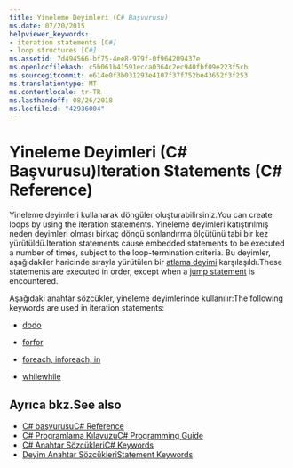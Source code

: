 ```yaml
---
title: Yineleme Deyimleri (C# Başvurusu)
ms.date: 07/20/2015
helpviewer_keywords:
- iteration statements [C#]
- loop structures [C#]
ms.assetid: 7d494566-bf75-4ee8-979f-0f964209437e
ms.openlocfilehash: c5b061b41591ecca0364c2ec940fbf09e223f5cb
ms.sourcegitcommit: e614e0f3b031293e4107f37f752be43652f3f253
ms.translationtype: MT
ms.contentlocale: tr-TR
ms.lasthandoff: 08/26/2018
ms.locfileid: "42936004"
---
```

# <a name="iteration-statements-c-reference"></a><span data-ttu-id="724e1-102">Yineleme Deyimleri (C# Başvurusu)</span><span class="sxs-lookup"><span data-stu-id="724e1-102">Iteration Statements (C# Reference)</span></span>

<span data-ttu-id="724e1-103">Yineleme deyimleri kullanarak döngüler oluşturabilirsiniz.</span><span class="sxs-lookup"><span data-stu-id="724e1-103">You can create loops by using the iteration statements.</span></span> <span data-ttu-id="724e1-104">Yineleme deyimleri katıştırılmış neden deyimleri olması birkaç döngü sonlandırma ölçütünü tabi bir kez yürütüldü.</span><span class="sxs-lookup"><span data-stu-id="724e1-104">Iteration statements cause embedded statements to be executed a number of times, subject to the loop-termination criteria.</span></span> <span data-ttu-id="724e1-105">Bu deyimler, aşağıdakiler haricinde sırayla yürütülen bir [atlama deyimi](jump-statements.md) karşılaşıldı.</span><span class="sxs-lookup"><span data-stu-id="724e1-105">These statements are executed in order, except when a [jump statement](jump-statements.md) is encountered.</span></span>

<span data-ttu-id="724e1-106">Aşağıdaki anahtar sözcükler, yineleme deyimlerinde kullanılır:</span><span class="sxs-lookup"><span data-stu-id="724e1-106">The following keywords are used in iteration statements:</span></span>

- [<span data-ttu-id="724e1-107">do</span><span class="sxs-lookup"><span data-stu-id="724e1-107">do</span></span>](do.md)

- [<span data-ttu-id="724e1-108">for</span><span class="sxs-lookup"><span data-stu-id="724e1-108">for</span></span>](for.md)

- [<span data-ttu-id="724e1-109">foreach, in</span><span class="sxs-lookup"><span data-stu-id="724e1-109">foreach, in</span></span>](foreach-in.md)

- [<span data-ttu-id="724e1-110">while</span><span class="sxs-lookup"><span data-stu-id="724e1-110">while</span></span>](while.md)

## <a name="see-also"></a><span data-ttu-id="724e1-111">Ayrıca bkz.</span><span class="sxs-lookup"><span data-stu-id="724e1-111">See also</span></span>

- [<span data-ttu-id="724e1-112">C# başvurusu</span><span class="sxs-lookup"><span data-stu-id="724e1-112">C# Reference</span></span>](../index.md)  
- [<span data-ttu-id="724e1-113">C# Programlama Kılavuzu</span><span class="sxs-lookup"><span data-stu-id="724e1-113">C# Programming Guide</span></span>](../../programming-guide/index.md)  
- [<span data-ttu-id="724e1-114">C# Anahtar Sözcükleri</span><span class="sxs-lookup"><span data-stu-id="724e1-114">C# Keywords</span></span>](index.md)  
- [<span data-ttu-id="724e1-115">Deyim Anahtar Sözcükleri</span><span class="sxs-lookup"><span data-stu-id="724e1-115">Statement Keywords</span></span>](statement-keywords.md)
